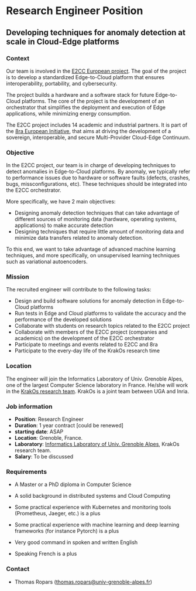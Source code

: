 # Research Engineer Position

## Developing techniques for anomaly detection at scale in Cloud-Edge platforms

### Context

Our team is involved in the [E2CC European project](https://e2cc.eu/). The goal of the project is to develop a standardized Edge-to-Cloud platform that ensures interoperability, portability, and cybersecurity.

The project builds a hardware and a software stack for future Edge-to-Cloud platforms. The core of the project is the development of an orchestrator that simplifies the deployment and execution of Edge applications, while minimizing energy consumption.

The E2CC project includes 14 academic and industrial partners. It is part of the [8ra European Initiative](https://www.8ra.com/), that aims at driving the development of a sovereign, interoperable, and secure Multi-Provider Cloud-Edge Continuum.


### Objective

In the E2CC project, our team is in charge of developing techniques to detect anomalies in Edge-to-Cloud platforms. By anomaly, we typically refer to performance issues due to hardware or software faults (defects, crashes, bugs, missconfigurations, etc). These techniques should be integrated into the E2CC orchestrator.

More specifically, we have 2 main objectives:
- Designing anomaly detection techniques that can take advantage of different sources of monitoring data (hardware, operating systems, applications) to make accurate detection
- Designing techniques that require little amount of monitoring data and minimize data transfers related to anomaly detection.

To this end, we want to take advantage of advanced machine learning techniques, and more specifically, on unsupervised learning techniques such as variational autoencoders.

### Mission

The recruited engineer will contribute to the following tasks:
- Design and build software solutions for anomaly detection in Edge-to-Cloud platforms
- Run tests in Edge and Cloud platforms to validate the accuracy and the performance of the developed solutions
- Collaborate with students on research topics related to the E2CC project
- Collaborate with members of the E2CC project (companies and academics) on the development of the E2CC orchestrator
- Participate to meetings and events related to E2CC and 8ra
- Participate to the every-day life of the KrakOs research time

### Location

The engineer will join the Informatics Laboratory of Univ. Grenoble Alpes, one of the largest Computer Science laboratory in France. He/she will work in the [KrakOs research team](https://lig-krakos.imag.fr/). KrakOs is a joint team between UGA and Inria.

### Job information

- **Position**: Research Engineer
- **Duration**: 1 year contract [could be renewed]
- **starting date**: ASAP
- **Location**: Grenoble, France.
- **Laboratory**: [Informatics Laboratory of Univ. Grenoble Alpes](<https://www.liglab.fr/>), KrakOs research team.
- **Salary**: To be discussed

### Requirements

- A Master or a PhD diploma in Computer Science

- A solid background in distributed systems and Cloud Computing
- Some practical experience with Kubernetes and monitoring tools (Prometheus, Jaeger, etc.) is a plus
- Some practical experience with machine learning and deep learning frameworks (for instance Pytorch) is a plus

- Very good command in spoken and written English
- Speaking French is a plus


### Contact

 - Thomas Ropars (<thomas.ropars@univ-grenoble-alpes.fr>)
